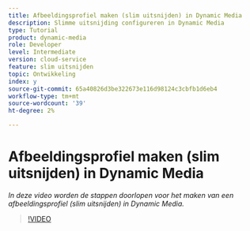```yaml
---
title: Afbeeldingsprofiel maken (slim uitsnijden) in Dynamic Media
description: Slimme uitsnijding configureren in Dynamic Media
type: Tutorial
product: dynamic-media
role: Developer
level: Intermediate
version: cloud-service
feature: slim uitsnijden
topic: Ontwikkeling
index: y
source-git-commit: 65a40826d3be322673e116d98124c3cbfb1d6eb4
workflow-type: tm+mt
source-wordcount: '39'
ht-degree: 2%

---
```


# Afbeeldingsprofiel maken (slim uitsnijden) in Dynamic Media

*In deze video worden de stappen doorlopen voor het maken van een afbeeldingsprofiel (slim uitsnijden) in Dynamic Media.*

>[!VIDEO](https://video.tv.adobe.com/v/335460?quality=9&learn=on)

